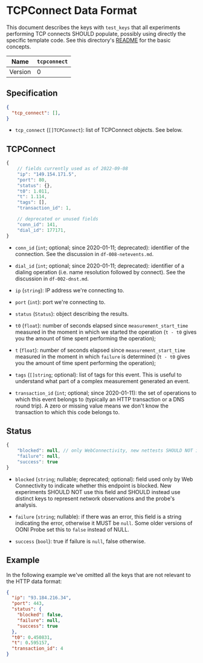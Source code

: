 # TCPConnect Data Format

This document describes the keys with `test_keys` that all experiments
performing TCP connects SHOULD populate, possibly using directly the
specific template code. See this directory's [README](README.md) for the
basic concepts.

| Name       | `tcpconnect` |
|------------|--------------|
| Version    | 0            |

## Specification

```JSON
{
  "tcp_connect": [],
}
```

- `tcp_connect` (`[]TCPConnect`): list of TCPConnect objects. See below.

## TCPConnect

```JavaScript
{
    // fields currently used as of 2022-09-08
    "ip": "149.154.171.5",
    "port": 80,
    "status": {},
    "t0": 1.011,
    "t": 1.114,
    "tags": [],
    "transaction_id": 1,

    // deprecated or unused fields
    "conn_id": 141,
    "dial_id": 177171,
}
```

- `conn_id` (`int`; optional; since 2020-01-11; deprecated): identifier of the connection. See
the discussion in `df-008-netevents.md`.

- `dial_id` (`int`; optional; since 2020-01-11; deprecated): identifier of a dialing
operation (i.e. name resolution followed by connect). See the
discussion in `df-002-dnst.md`.

- `ip` (`string`): IP address we're connecting to.

- `port` (`int`): port we're connecting to.

- `status` (`Status`): object describing the results.

- `t0` (`float`): number of seconds elapsed since `measurement_start_time`
measured in the moment in which we started the operation (`t - t0` gives you
the amount of time spent performing the operation);

- `t` (`float`): number of seconds elapsed since `measurement_start_time`
measured in the moment in which `failure` is determined (`t - t0` gives you
the amount of time spent performing the operation);

- `tags` (`[]string`; optional): list of tags for this event. This is useful to
understand what part of a complex measurement generated an event.

- `transaction_id` (`int`; optional; since 2020-01-11): the set of operations
to which this event belongs to (typically an HTTP transaction or a DNS
round trip). A zero or missing value means we don't know the transaction
to which this code belongs to.

## Status

```JavaScript
{
    "blocked": null, // only WebConnectivity, new nettests SHOULD NOT include it
    "failure": null,
    "success": true
}
```

- `blocked` (`string`; nullable; deprecated; optional): field used only by Web
Connectivity to indicate whether this endpoint is blocked. New experiments
SHOULD NOT use this field and SHOULD instead use distinct keys to represent
network observations and the probe's analysis.

- `failure` (`string`; nullable): if there was an error, this field is
a string indicating the error, otherwise it MUST be `null`. Some older versions of OONI Probe set this to `false` instead of NULL.

- `success` (`bool`): true if failure is `null`, false otherwise.

## Example

In the following example we've omitted all the keys that are
not relevant to the HTTP data format:

```JSON
{
  "ip": "93.184.216.34",
  "port": 443,
  "status": {
    "blocked": false,
    "failure": null,
    "success": true
  },
  "t0": 0.450831,
  "t": 0.595157,
  "transaction_id": 4
}
```
